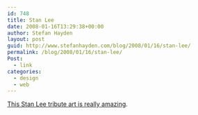 ```yaml
---
id: 748
title: Stan Lee
date: 2008-01-16T13:29:38+00:00
author: Stefan Hayden
layout: post
guid: http://www.stefanhayden.com/blog/2008/01/16/stan-lee/
permalink: /blog/2008/01/16/stan-lee/
Post:
  - link
categories:
  - design
  - web
---
```

<a href="http://1988stantheman.blogspot.com/2008/01/artwork.html">This Stan Lee tribute art is really amazing</a>.